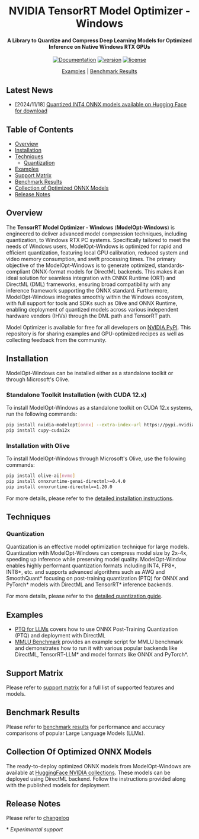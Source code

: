 <div align="center">

# NVIDIA TensorRT Model Optimizer - Windows

#### A Library to Quantize and Compress Deep Learning Models for Optimized Inference on Native Windows RTX GPUs

[![Documentation](https://img.shields.io/badge/Documentation-latest-brightgreen.svg?style=flat)](https://nvidia.github.io/TensorRT-Model-Optimizer/)
[![version](https://img.shields.io/pypi/v/nvidia-modelopt?label=Release)](https://pypi.org/project/nvidia-modelopt/)
[![license](https://img.shields.io/badge/License-MIT-blue)](../LICENSE)

[Examples](#examples) |
[Benchmark Results](#benchmark-results)

</div>

## Latest News

- \[2024/11/18\] [Quantized INT4 ONNX models available on Hugging Face for download](https://huggingface.co/collections/nvidia/optimized-onnx-models-for-nvidia-rtx-gpus-67373fe7c006ebc1df310613)

## Table of Contents

- [Overview](#overview)
- [Installation](#installation)
- [Techniques](#techniques)
  - [Quantization](#quantization)
- [Examples](#examples)
- [Support Matrix](#support-matrix)
- [Benchmark Results](#benchmark-results)
- [Collection of Optimized ONNX Models](#collection-of-optimized-onnx-models)
- [Release Notes](#release-notes)

## Overview

The **TensorRT Model Optimizer - Windows** (**ModelOpt-Windows**) is engineered to deliver advanced model compression techniques, including quantization, to Windows RTX PC systems. Specifically tailored to meet the needs of Windows users, ModelOpt-Windows is optimized for rapid and efficient quantization, featuring local GPU calibration, reduced system and video memory consumption, and swift processing times.
The primary objective of the ModelOpt-Windows is to generate optimized, standards-compliant ONNX-format models for DirectML backends. This makes it an ideal solution for seamless integration with ONNX Runtime (ORT) and DirectML (DML) frameworks, ensuring broad compatibility with any inference framework supporting the ONNX standard. Furthermore, ModelOpt-Windows integrates smoothly within the Windows ecosystem, with full support for tools and SDKs such as Olive and ONNX Runtime, enabling deployment of quantized models across various independent hardware vendors (IHVs) through the DML path and TensorRT path.

Model Optimizer is available for free for all developers on [NVIDIA PyPI](https://pypi.org/project/nvidia-modelopt/). This repository is for sharing examples and GPU-optimized recipes as well as collecting feedback from the community.

## Installation

ModelOpt-Windows can be installed either as a standalone toolkit or through Microsoft's Olive.

### Standalone Toolkit Installation (with CUDA 12.x)

To install ModelOpt-Windows as a standalone toolkit on CUDA 12.x systems, run the following commands:

```bash
pip install nvidia-modelopt[onnx] --extra-index-url https://pypi.nvidia.com
pip install cupy-cuda12x
```

### Installation with Olive

To install ModelOpt-Windows through Microsoft's Olive, use the following commands:

```bash
pip install olive-ai[nvmo]
pip install onnxruntime-genai-directml>=0.4.0
pip install onnxruntime-directml==1.20.0
```

For more details, please refer to the [detailed installation instructions](https://nvidia.github.io/TensorRT-Model-Optimizer/getting_started/2_installation.html).

## Techniques

### Quantization

Quantization is an effective model optimization technique for large models. Quantization with ModelOpt-Windows can compress model size by 2x-4x, speeding up inference while preserving model quality. ModelOpt-Window enables highly performant quantization formats including INT4, FP8\*, INT8\*, etc. and supports advanced algorithms such as AWQ and SmoothQuant\* focusing on post-training quantization (PTQ) for ONNX and PyTorch\* models with DirectML and TensorRT\* inference backends.

For more details, please refer to the [detailed quantization guide](https://nvidia.github.io/TensorRT-Model-Optimizer/guides/windows_guides/_ONNX_PTQ_guide.html).

## Examples

- [PTQ for LLMs](./onnx_ptq/README.md) covers how to use ONNX Post-Training Quantization (PTQ) and deployment with DirectML
- [MMLU Benchmark](./accuracy_benchmark/README.md) provides an example script for MMLU benchmark and demonstrates how to run it with various popular backends like DirectML, TensorRT-LLM\* and model formats like ONNX and PyTorch\*.

## Support Matrix

Please refer to [support matrix](https://nvidia.github.io/TensorRT-Model-Optimizer/getting_started/windows/_feature_support_matrix.html) for a full list of supported features and models.

## Benchmark Results

Please refer to [benchmark results](./Benchmark.md) for performance and accuracy comparisons of popular Large Language Models (LLMs).

## Collection Of Optimized ONNX Models

The ready-to-deploy optimized ONNX models from ModelOpt-Windows are available at [HuggingFace NVIDIA collections](https://huggingface.co/collections/nvidia/optimized-onnx-models-for-nvidia-rtx-gpus-67373fe7c006ebc1df310613). These models can be deployed using DirectML backend. Follow the instructions provided along with the published models for deployment.

## Release Notes

Please refer to [changelog](https://nvidia.github.io/TensorRT-Model-Optimizer/reference/0_changelog.html)

\* *Experimental support*
